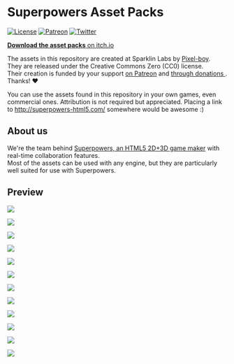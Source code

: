 

# Superpowers Asset Packs

[![License](https://img.shields.io/badge/license-CC0-blue.svg)](https://github.com/sparklinlabs/superpowers-asset-packs/blob/master/LICENSE.txt)
[![Patreon](https://img.shields.io/badge/patreon-support%20us-brightgreen.svg)](https://www.patreon.com/SparklinLabs)
[![Twitter](https://img.shields.io/twitter/follow/SuperpowersDev.svg?style=social)](https://twitter.com/SuperpowersDev)

[**Download the asset packs** on itch.io](http://sparklinlabs.itch.io/superpowers)

The assets in this repository are created at Sparklin Labs by [Pixel-boy](https://twitter.com/2pblog1).  
They are released under the Creative Commons Zero (CC0) license.  
Their creation is funded by your support [on Patreon](http://patreon.com/SparklinLabs) and [through donations ](http://sparklinlabs.itch.io/superpowers). Thanks! ♥

You can use the assets found in this repository in your own games,
even commercial ones. Attribution is not required but appreciated.
Placing a link to http://superpowers-html5.com/ somewhere would be awesome :)

## About us

We're the team behind [Superpowers, an HTML5 2D+3D game maker](http://superpowers-html5.com) with real-time collaboration features.  
Most of the assets can be used with any engine, but they are particularly well suited for use with Superpowers.

## Preview

[![](https://raw.githubusercontent.com/sparklinlabs/superpowers-asset-packs/master/3d-character/preview.png)](https://github.com/sparklinlabs/superpowers-asset-packs/tree/master/3d-character)

[![](https://raw.githubusercontent.com/sparklinlabs/superpowers-asset-packs/master/3d-vehicles/preview.png)](https://github.com/sparklinlabs/superpowers-asset-packs/tree/master/3d-vehicles)

[![](https://raw.githubusercontent.com/sparklinlabs/superpowers-asset-packs/master/backgrounds/preview.png)](https://github.com/sparklinlabs/superpowers-asset-packs/tree/master/backgrounds)

[![](https://raw.githubusercontent.com/sparklinlabs/superpowers-asset-packs/master/medieval-fantasy/preview.png)](https://github.com/sparklinlabs/superpowers-asset-packs/tree/master/medieval-fantasy)

[![](https://raw.githubusercontent.com/sparklinlabs/superpowers-asset-packs/master/ninja-adventure/preview-part-1.png)](https://github.com/sparklinlabs/superpowers-asset-packs/tree/master/ninja-adventure)

[![](https://raw.githubusercontent.com/sparklinlabs/superpowers-asset-packs/master/ninja-adventure/preview-part-2.png)](https://github.com/sparklinlabs/superpowers-asset-packs/tree/master/ninja-adventure)

[![](https://raw.githubusercontent.com/sparklinlabs/superpowers-asset-packs/master/prehistoric-platformer/preview-part-1.png)](https://github.com/sparklinlabs/superpowers-asset-packs/tree/master/prehistoric-platformer)

[![](https://raw.githubusercontent.com/sparklinlabs/superpowers-asset-packs/master/prehistoric-platformer/preview-part-2.png)](https://github.com/sparklinlabs/superpowers-asset-packs/tree/master/prehistoric-platformer)

[![](https://raw.githubusercontent.com/sparklinlabs/superpowers-asset-packs/master/space-shooter/preview.png)](https://github.com/sparklinlabs/superpowers-asset-packs/tree/master/space-shooter)

[![](https://raw.githubusercontent.com/sparklinlabs/superpowers-asset-packs/master/top-down-shooter/preview.png)](https://github.com/sparklinlabs/superpowers-asset-packs/tree/master/top-down-shooter)

[![](https://raw.githubusercontent.com/sparklinlabs/superpowers-asset-packs/master/western-fps-2d/preview.png)](https://github.com/sparklinlabs/superpowers-asset-packs/tree/master/western-fps-2d)

[![](https://raw.githubusercontent.com/sparklinlabs/superpowers-asset-packs/master/rpg-battle-system/preview.png)](https://github.com/sparklinlabs/superpowers-asset-packs/tree/master/rpg-battle-system)


